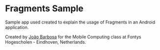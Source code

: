 Fragments Sample
===============

Sample app used created to explain the usage of Fragments in an Android application.

Created by [João Barbosa](http://joaootavio.com.br) for the Mobile Computing class at Fontys Hogescholen - Eindhoven, Netherlands.